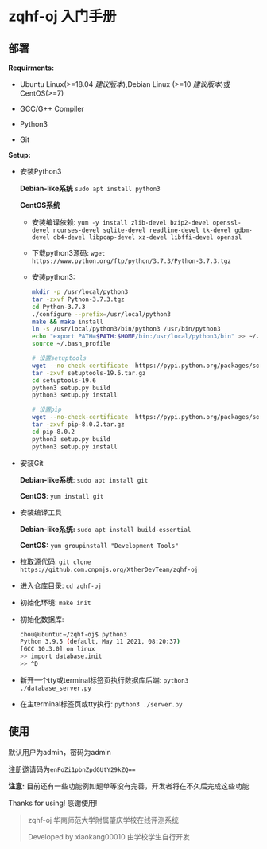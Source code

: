 # zqhf-oj 入门手册



## 部署

**Requirments:**

- Ubuntu Linux(>=18.04 *建议版本*),Debian Linux (>=10 *建议版本*)或CentOS(>=7)

- GCC/G++ Compiler

- Python3

- Git

  

**Setup:**

- 安装Python3

  **Debian-like系统** `sudo apt install python3`

  **CentOS系统**

  - 安装编译依赖: `yum -y install zlib-devel bzip2-devel openssl-devel ncurses-devel sqlite-devel readline-devel tk-devel gdbm-devel db4-devel libpcap-devel xz-devel libffi-devel openssl`

  - 下载python3源码: `wget https://www.python.org/ftp/python/3.7.3/Python-3.7.3.tgz`

  - 安装python3:

    ```bash
    mkdir -p /usr/local/python3
    tar -zxvf Python-3.7.3.tgz
    cd Python-3.7.3
    ./configure --prefix=/usr/local/python3
    make && make install
    ln -s /usr/local/python3/bin/python3 /usr/bin/python3
    echo "export PATH=$PATH:$HOME/bin:/usr/local/python3/bin" >> ~/.bash_profile
    source ~/.bash_profile
    
    # 设置setuptools
    wget --no-check-certificate  https://pypi.python.org/packages/source/s/setuptools/setuptools-19.6.tar.gz
    tar -zxvf setuptools-19.6.tar.gz
    cd setuptools-19.6
    python3 setup.py build
    python3 setup.py install
    
    # 设置pip
    wget --no-check-certificate  https://pypi.python.org/packages/source/p/pip/pip-8.0.2.tar.gz
    tar -zxvf pip-8.0.2.tar.gz
    cd pip-8.0.2
    python3 setup.py build
    python3 setup.py install
    ```

- 安装Git

  **Debian-like系统**: `sudo apt install git`

  **CentOS**: `yum install git`

- 安装编译工具

  **Debian-like系统:** `sudo apt install build-essential`

  **CentOS:** `yum groupinstall "Development Tools"`

- 拉取源代码: `git clone https://github.com.cnpmjs.org/XtherDevTeam/zqhf-oj`

- 进入仓库目录: `cd zqhf-oj`

- 初始化环境: `make init`

- 初始化数据库:

  ```bash
  chou@ubuntu:~/zqhf-oj$ python3
  Python 3.9.5 (default, May 11 2021, 08:20:37)
  [GCC 10.3.0] on linux
  >> import database.init
  >> ^D
  ```

  

- 新开一个tty或terminal标签页执行数据库后端: `python3 ./database_server.py`

- 在主terminal标签页或tty执行: `python3 ./server.py`



## 使用

默认用户为admin，密码为admin

注册邀请码为`enFoZi1pbnZpdGUtY29kZQ==`

**注意:** 目前还有一些功能例如题单等没有完善，开发者将在不久后完成这些功能

Thanks for using! 感谢使用!



> zqhf-oj 华南师范大学附属肇庆学校在线评测系统
>
> Developed by xiaokang00010 由学校学生自行开发

